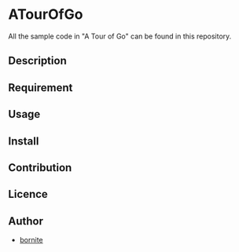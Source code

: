 ATourOfGo
====

All the sample code in "A Tour of Go" can be found in this repository.

## Description

## Requirement

## Usage

## Install

## Contribution

## Licence

## Author

  - [bornite](https://github.com/bornite)

